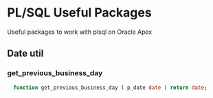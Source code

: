 # PL/SQL Useful Packages
 Useful packages to work with plsql on Oracle Apex

## Date util
  
### get_previous_business_day

```sql
  function get_previous_business_day ( p_date date ) return date;
```